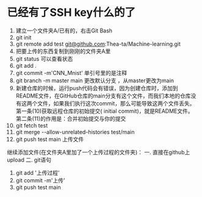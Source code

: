 # 已经有了SSH key什么的了
1. 建立一个文件夹A/已有的，右击Git Bash
2. git init
3.  git remote add test git@github.com:Thea-ta/Machine-learning.git
4.  把要上传的东西复制到刚刚的文件夹A里
5.  git status 可以查看状态
6. git add .
7. git commit -m'CNN_Mnist' 单引号里的是注释
8. git branch -m master main 更改默认分支 ，从master更改为main
9. 新建仓库的时候，运行push代码会有错误，因为创建仓库时，添加到README文件，在GitHub仓库的main分支有这个文件，而我们本地的仓库没有这两个文件，如果我们执行这次commit，那么可能导致这两个文件丢失。第一条(10)获取远程仓库的初始提交( initial commit)，就是README文件。  第二条(11)的作用是：合并初始提交与你的提交
10. git fetch test
11. git merge --allow-unrelated-histories test/main
12. git push test main 上传文件

继续添加文件(在文件夹A里加了一个上传过程的文件夹)：
一. 直接在github上upload
二. git语句
1.  git add '上传过程'
2.  git commit -m'上传'
3.  git push test main

